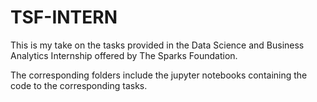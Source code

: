 # TSF-INTERN

This is my take on the tasks provided in the Data Science and Business Analytics Internship offered by The Sparks Foundation.

The corresponding folders include the jupyter notebooks containing the code to the corresponding tasks.
